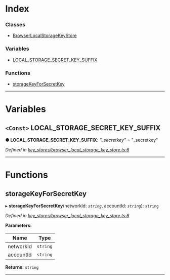 

# Index

### Classes

* [BrowserLocalStorageKeyStore](../classes/_key_stores_browser_local_storage_key_store_.browserlocalstoragekeystore.md)

### Variables

* [LOCAL_STORAGE_SECRET_KEY_SUFFIX](_key_stores_browser_local_storage_key_store_.md#local_storage_secret_key_suffix)

### Functions

* [storageKeyForSecretKey](_key_stores_browser_local_storage_key_store_.md#storagekeyforsecretkey)

---

# Variables

<a id="local_storage_secret_key_suffix"></a>

## `<Const>` LOCAL_STORAGE_SECRET_KEY_SUFFIX

**● LOCAL_STORAGE_SECRET_KEY_SUFFIX**: *"_secretkey"* = "_secretkey"

*Defined in [key_stores/browser_local_storage_key_store.ts:6](https://github.com/nearprotocol/nearlib/blob/da418fd/src.ts/key_stores/browser_local_storage_key_store.ts#L6)*

___

# Functions

<a id="storagekeyforsecretkey"></a>

##  storageKeyForSecretKey

▸ **storageKeyForSecretKey**(networkId: *`string`*, accountId: *`string`*): `string`

*Defined in [key_stores/browser_local_storage_key_store.ts:8](https://github.com/nearprotocol/nearlib/blob/da418fd/src.ts/key_stores/browser_local_storage_key_store.ts#L8)*

**Parameters:**

| Name | Type |
| ------ | ------ |
| networkId | `string` |
| accountId | `string` |

**Returns:** `string`

___

